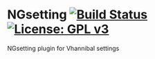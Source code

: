 NGsetting [![Build Status](https://travis-ci.org/OpenVisionE2/NGsetting.svg?branch=master)](https://travis-ci.org/OpenVisionE2/NGsetting) [![License: GPL v3](https://img.shields.io/badge/License-GPLv3-blue.svg)](https://www.gnu.org/licenses/gpl-3.0)
=========
NGsetting plugin for Vhannibal settings
